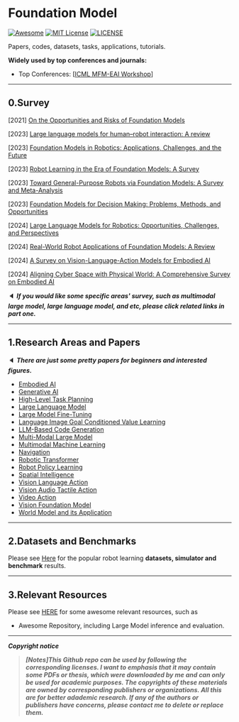 # Foundation Model

[![Awesome](https://awesome.re/badge.svg)](https://awesome.re) [![MIT License](https://img.shields.io/badge/license-MIT-green.svg)](https://opensource.org/licenses/MIT) [![LICENSE](https://img.shields.io/badge/license-Anti%20996-blue.svg)](https://github.com/996icu/996.ICU/blob/master/LICENSE)

Papers, codes, datasets, tasks, applications, tutorials.

**Widely used by top conferences and journals:**

- Top Conferences: [[ICML MFM-EAI Workshop](https://icml-mfm-eai.github.io/)]

---

## 0.Survey

[2021] [On the Opportunities and Risks of Foundation Models](https://arxiv.org/abs/2108.07258)

[2023] [Large language models for human–robot interaction: A review](https://www.sciencedirect.com/science/article/pii/S2667379723000451)

[2023] [Foundation Models in Robotics: Applications, Challenges, and the Future](https://arxiv.org/abs/2312.07843)

[2023] [Robot Learning in the Era of Foundation Models: A Survey](https://arxiv.org/abs/2311.14379)

[2023] [Toward General-Purpose Robots via Foundation Models: A Survey and Meta-Analysis](https://arxiv.org/abs/2312.08782)

[2023] [Foundation Models for Decision Making: Problems, Methods, and Opportunities](https://arxiv.org/abs/2303.04129)

[2024] [Large Language Models for Robotics: Opportunities, Challenges, and Perspectives](https://arxiv.org/abs/2401.04334)

[2024] [Real-World Robot Applications of Foundation Models: A Review](https://arxiv.org/abs/2402.05741)

[2024] [A Survey on Vision-Language-Action Models for Embodied AI](https://arxiv.org/abs/2405.14093)

[2024] [Aligning Cyber Space with Physical World: A Comprehensive Survey on Embodied AI](https://arxiv.org/abs/2407.06886)

:speaker: ***If you would like some specific areas' survey, such as  multimodal large model, large language model, and etc, please click related links in part one.***

---

## 1.Research Areas and Papers

:speaker: ***There are just some pretty papers for beginners and interested figures.***

- [Embodied AI](https://github.com/Evan-wyl/Robot-Learning/blob/master/fm/papers/embodied-ai.md)
- [Generative AI](https://github.com/Evan-wyl/Robot-Learning/blob/master/fm/papers/generative-ai)
- [High-Level Task Planning](https://github.com/Evan-wyl/Robot-Learning/blob/master/fm/papers/high-level-task-planning.md)
- [Large Language Model](https://github.com/Evan-wyl/Robot-Learning/blob/master/fm/papers/llm.md)
- [Large Model Fine-Tuning](https://github.com/Evan-wyl/Robot-Learning/blob/master/fm/papers/lm-fine-tuning.md)
- [Language Image Goal Conditioned Value Learning](https://github.com/Evan-wyl/Robot-Learning/blob/master/fm/papers/language-image-goal-conditioned-value-learning.md)
- [LLM-Based Code Generation](https://github.com/Evan-wyl/Robot-Learning/blob/master/fm/papers/llm-based-code-generation.md)
- [Multi-Modal Large Model](https://github.com/Evan-wyl/Robot-Learning/blob/master/fm/papers/multi-modal-lagre-model.md)
- [Multimodal Machine Learning](https://github.com/Evan-wyl/Robot-Learning/blob/master/fm/papers/multimodal-machine-learning.md)
- [Navigation](https://github.com/Evan-wyl/Robot-Learning/blob/master/fm/papers/navigation.md)
- [Robotic Transformer](https://github.com/Evan-wyl/Robot-Learning/blob/master/fm/papers/rts)
- [Robot Policy Learning](https://github.com/Evan-wyl/Robot-Learning/blob/master/fm/papers/robot-policy-learning.md)
- [Spatial Intelligence](https://github.com/Evan-wyl/Robot-Learning/blob/master/fm/papers/spatial-intelligence.md)
- [Vision Language Action](https://github.com/Evan-wyl/Robot-Learning/blob/master/fm/papers/vision-language-action.md)
- [Vision Audio Tactile Action](https://github.com/Evan-wyl/Robot-Learning/blob/master/fm/papers/vision-audio-tactile.md)
- [Video Action](https://github.com/Evan-wyl/Robot-Learning/blob/master/fm/papers/video-action.md)
- [Vision Foundation Model](https://github.com/Evan-wyl/Robot-Learning/blob/master/fm/papers/vision-foundation-model.md)
- [World Model and its Application](https://github.com/Evan-wyl/Robot-Learning/blob/master/fm/papers/world-models)

---

## 2.Datasets and Benchmarks

Please see [Here](https://github.com/Evan-wyl/Robot-Learning/tree/master/fm/data) for the popular robot learning **datasets, simulator and benchmark** results.

---

## 3.Relevant Resources

Please see [HERE](https://github.com/Evan-wyl/Robot-Learning/tree/master/docs/resources.md) for some awesome relevant resources, such as

- Awesome Repository, including Large Model inference and evaluation.

------

***Copyright notice***

> ***[Notes]This Github repo can be used by following the corresponding licenses. I want to emphasis that it may contain some PDFs or thesis, which were downloaded by me and can only be used for academic purposes. The copyrights of these materials are owned by corresponding publishers or organizations. All this are for better adademic research. If any of the authors or publishers have concerns, please contact me to delete or replace them.***